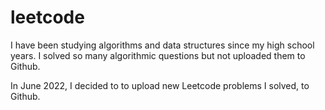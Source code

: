 # leetcode

I have been studying algorithms and data structures since my high school years. I solved so many algorithmic questions but not uploaded them to Github.

In June 2022, I decided to to upload new Leetcode problems I solved, to Github.
